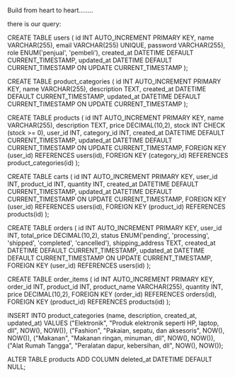 Build from heart to heart........

there is our query:

CREATE TABLE users (
id INT AUTO_INCREMENT PRIMARY KEY,
name VARCHAR(255),
email VARCHAR(255) UNIQUE,
password VARCHAR(255),
role ENUM('penjual', 'pembeli'),
created_at DATETIME DEFAULT CURRENT_TIMESTAMP,
updated_at DATETIME DEFAULT CURRENT_TIMESTAMP ON UPDATE CURRENT_TIMESTAMP
);

CREATE TABLE product_categories (
id INT AUTO_INCREMENT PRIMARY KEY,
name VARCHAR(255),
description TEXT,
created_at DATETIME DEFAULT CURRENT_TIMESTAMP,
updated_at DATETIME DEFAULT CURRENT_TIMESTAMP ON UPDATE CURRENT_TIMESTAMP
);

CREATE TABLE products (
id INT AUTO_INCREMENT PRIMARY KEY,
name VARCHAR(255),
description TEXT,
price DECIMAL(10,2),
stock INT CHECK (stock >= 0),
user_id INT,
category_id INT,
created_at DATETIME DEFAULT CURRENT_TIMESTAMP,
updated_at DATETIME DEFAULT CURRENT_TIMESTAMP ON UPDATE CURRENT_TIMESTAMP,
FOREIGN KEY (user_id) REFERENCES users(id),
FOREIGN KEY (category_id) REFERENCES product_categories(id)
);

CREATE TABLE carts (
id INT AUTO_INCREMENT PRIMARY KEY,
user_id INT,
product_id INT,
quantity INT,
created_at DATETIME DEFAULT CURRENT_TIMESTAMP,
updated_at DATETIME DEFAULT CURRENT_TIMESTAMP ON UPDATE CURRENT_TIMESTAMP,
FOREIGN KEY (user_id) REFERENCES users(id),
FOREIGN KEY (product_id) REFERENCES products(id)
);

CREATE TABLE orders (
id INT AUTO_INCREMENT PRIMARY KEY,
user_id INT,
total_price DECIMAL(10,2),
status ENUM('pending', 'processing', 'shipped', 'completed', 'cancelled'),
shipping_address TEXT,
created_at DATETIME DEFAULT CURRENT_TIMESTAMP,
updated_at DATETIME DEFAULT CURRENT_TIMESTAMP ON UPDATE CURRENT_TIMESTAMP,
FOREIGN KEY (user_id) REFERENCES users(id)
);

CREATE TABLE order_items (
id INT AUTO_INCREMENT PRIMARY KEY,
order_id INT,
product_id INT,
product_name VARCHAR(255),
quantity INT,
price DECIMAL(10,2),
FOREIGN KEY (order_id) REFERENCES orders(id),
FOREIGN KEY (product_id) REFERENCES products(id)
);

INSERT INTO product_categories (name, description, created_at, updated_at) VALUES
("Elektronik", "Produk elektronik seperti HP, laptop, dll", NOW(), NOW()),
("Fashion", "Pakaian, sepatu, dan aksesoris", NOW(), NOW()),
("Makanan", "Makanan ringan, minuman, dll", NOW(), NOW()),
("Alat Rumah Tangga", "Peralatan dapur, kebersihan, dll", NOW(), NOW());

ALTER TABLE products
ADD COLUMN deleted_at DATETIME DEFAULT NULL;
